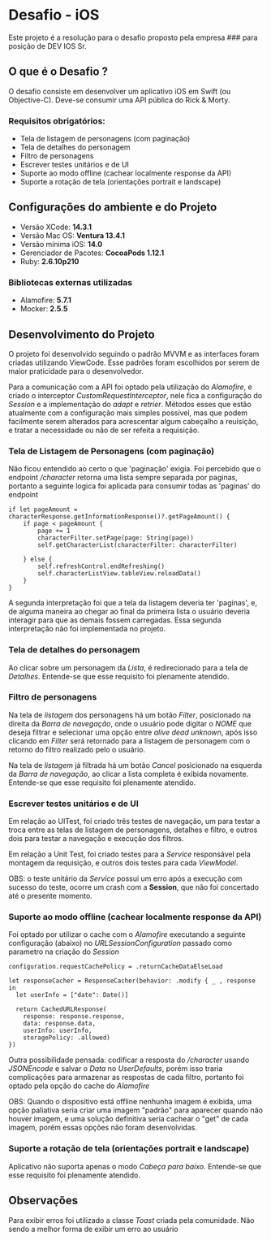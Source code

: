 # Desafio - iOS

Este projeto é a resolução para o desafio proposto pela empresa ### para posição de DEV IOS Sr.

## O que é o Desafio ?

O desafio consiste em desenvolver um aplicativo iOS em Swift (ou Objective-C). Deve-se consumir uma API pública do Rick & Morty.

### Requisitos obrigatórios: 

- Tela de listagem de personagens (com paginação)
- Tela de detalhes do personagem
- Filtro de personagens
- Escrever testes unitários e de UI
- Suporte ao modo offline (cachear localmente response da API)
- Suporte a rotação de tela (orientações portrait e landscape)

## Configurações do ambiente e do Projeto

- Versão XCode: **14.3.1**
- Versão Mac OS: **Ventura 13.4.1** 
- Versão mínima iOS: **14.0**
- Gerenciador de Pacotes: **CocoaPods 1.12.1**
- Ruby: **2.6.10p210**

### Bibliotecas externas utilizadas

- Alamofire: **5.7.1**
- Mocker: **2.5.5**

## Desenvolvimento do Projeto

O projeto foi desenvolvido seguindo o padrão MVVM e as interfaces foram criadas utilizando ViewCode. Esse padrões foram escolhidos por serem de maior praticidade para o desenvolvedor.

Para a comunicação com a API foi optado pela utilização do *Alamofire*, e criado o interceptor *CustomRequestInterceptor*, nele fica a configuração do *Session* e a implementação do *adapt* e *retrier*. Métodos esses que estão atualmente com a configuração mais simples possível, mas que podem facilmente serem alterados para acrescentar algum cabeçalho a reuisição, e tratar a necessidade ou não de ser refeita a requisição.

### Tela de Listagem de Personagens (com paginação)

Não ficou entendido ao certo o que 'paginação' exigia. Foi percebido que o endpoint */character* retorna uma lista sempre separada por paginas, portanto a seguinte logica foi aplicada para consumir todas as 'paginas' do endpoint

```
if let pageAmount = characterResponse.getInformationResponse()?.getPageAmount() {
    if page < pageAmount {
        page += 1
        characterFilter.setPage(page: String(page))
        self.getCharacterList(characterFilter: characterFilter)
        
    } else {
        self.refreshControl.endRefreshing()
        self.characterListView.tableView.reloadData()
    }
}
```

A segunda interpretação foi que a tela da listagem deveria ter 'paginas', e, de alguma maneira ao chegar ao final da primeira lista o usuário deveria interagir para que as demais fossem carregadas. Essa segunda interpretação não foi implementada no projeto.

### Tela de detalhes do personagem

Ao clicar sobre um personagem da *Lista*, é redirecionado para a tela de *Detalhes*. Entende-se que esse requisito foi plenamente atendido.

### Filtro de personagens

Na tela de *listagem* dos personagens há um botão *Filter*, posicionado na direita da *Barra de navegação*, onde o usuário pode digitar o *NOME* que deseja filtrar e selecionar uma opção entre *alive* *dead* *unknown*, após isso clicando em *Filter* será retornado para a listagem de personagem com o retorno do filtro realizado pelo o usuário. 

Na tela de *listagem* já filtrada há um botão *Cancel* posicionado na esquerda da *Barra de navegação*, ao clicar a lista completa é exibida novamente. Entende-se que esse requisito foi plenamente atendido.

### Escrever testes unitários e de UI

Em relação ao UITest, foi criado três testes de navegação, um para testar a troca entre as telas de listagem de personagens, detalhes e filtro, e outros dois para testar a navegação e execução dos filtros.

Em relação a Unit Test, foi criado testes para a *Service* responsável pela montagem da requisição, e outros dois testes para cada *ViewModel*. 

OBS: o teste unitário da *Service* possui um erro após a execução com sucesso do teste, ocorre um crash com a **Session**, que não foi concertado até o presente momento.

### Suporte ao modo offline (cachear localmente response da API)

Foi optado por utilizar o cache com o *Alamofire* executando a seguinte configuração (abaixo) no *URLSessionConfiguration* passado como parametro na criação do *Session* 

```
configuration.requestCachePolicy = .returnCacheDataElseLoad

let responseCacher = ResponseCacher(behavior: .modify { _ , response in
  let userInfo = ["date": Date()]
    
  return CachedURLResponse(
    response: response.response,
    data: response.data,
    userInfo: userInfo,
    storagePolicy: .allowed)
})
```

Outra possibilidade pensada: codificar a resposta do */character* usando *JSONEncode* e salvar o *Data* no *UserDefaults*, porém isso traria complicações para armazenar as respostas de cada filtro, portanto foi optado pela opção do cache do *Alamofire*

OBS: Quando o dispositivo está offline nenhunha imagem é exibida, uma opção paliativa seria criar uma imagem "padrão" para aparecer quando não houver imagem, e uma solução definitiva seria cachear o "get" de cada imagem, porém essas opções não foram desenvolvidas.

### Suporte a rotação de tela (orientações portrait e landscape)

Aplicativo não suporta apenas o modo *Cabeça para baixo*. Entende-se que esse requisito foi plenamente atendido.


## Observações
Para exibir erros foi utilizado a classe *Toast* criada pela comunidade. Não sendo a melhor forma de exibir um erro ao usuário
